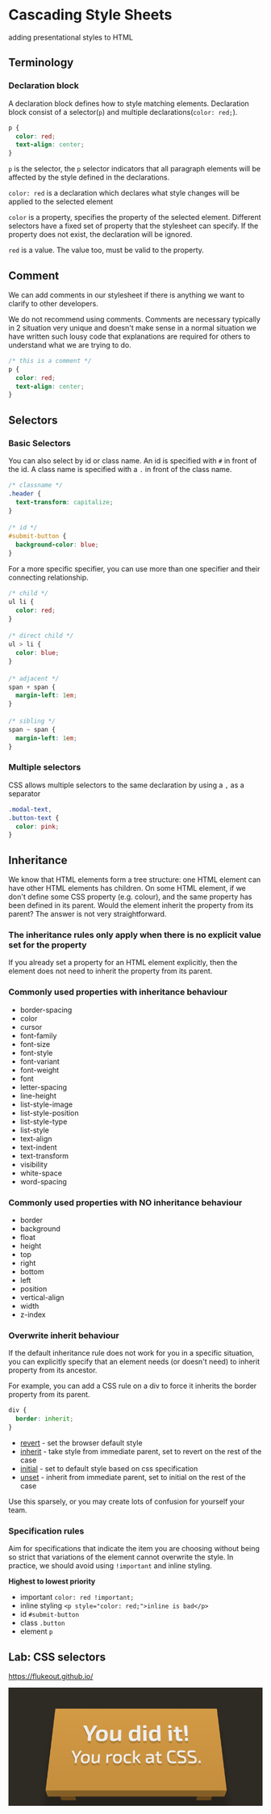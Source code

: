 # Cascading Style Sheets

adding presentational styles to HTML

## Terminology

### Declaration block

A declaration block defines how to style matching elements. Declaration block consist of a selector(`p`) and multiple declarations(`color: red;`).

```css
p {
  color: red;
  text-align: center;
}
```

`p` is the selector, the `p` selector indicators that all paragraph elements will be affected by the style defined in the declarations.

`color: red` is a declaration which declares what style changes will be applied to the selected element

`color` is a property, specifies the property of the selected element. Different selectors have a fixed set of property that the stylesheet can specify. If the property does not exist, the declaration will be ignored.

`red` is a value. The value too, must be valid to the property.

## Comment

We can add comments in our stylesheet if there is anything we want to clarify to other developers.

We do not recommend using comments. Comments are necessary typically in 2 situation
very unique and doesn't make sense in a normal situation
we have written such lousy code that explanations are required for others to understand what we are trying to do.

```css
/* this is a comment */
p {
  color: red;
  text-align: center;
}
```

## Selectors

### Basic Selectors

You can also select by id or class name.
An id is specified with `#` in front of the id.
A class name is specified with a `.` in front of the class name.

```css
/* classname */
.header {
  text-transform: capitalize;
}

/* id */
#submit-button {
  background-color: blue;
}
```

For a more specific specifier, you can use more than one specifier and their connecting relationship.

```css
/* child */
ul li {
  color: red;
}

/* direct child */
ul > li {
  color: blue;
}

/* adjacent */
span + span {
  margin-left: 1em;
}

/* sibling */
span ~ span {
  margin-left: 1em;
}
```

### Multiple selectors

CSS allows multiple selectors to the same declaration by using a `,` as a separator

```css
.modal-text,
.button-text {
  color: pink;
}
```

## Inheritance

We know that HTML elements form a tree structure: one HTML element can have other HTML elements has children.
On some HTML element, if we don't define some CSS property (e.g. colour), and the same property has been defined in its parent. Would the element inherit the property from its parent?
The answer is not very straightforward.

### The inheritance rules only apply when there is no explicit value set for the property

If you already set a property for an HTML element explicitly, then the element does not need to inherit the property from its parent.

### Commonly used properties with inheritance behaviour

- border-spacing
- color
- cursor
- font-family
- font-size
- font-style
- font-variant
- font-weight
- font
- letter-spacing
- line-height
- list-style-image
- list-style-position
- list-style-type
- list-style
- text-align
- text-indent
- text-transform
- visibility
- white-space
- word-spacing

### Commonly used properties with **NO** inheritance behaviour

- border
- background
- float
- height
- top
- right
- bottom
- left
- position
- vertical-align
- width
- z-index

### Overwrite inherit behaviour

If the default inheritance rule does not work for you in a specific situation, you can explicitly specify that an element needs (or doesn't need) to inherit property from its ancestor.

For example, you can add a CSS rule on a div to force it inherits the border property from its parent.

```css
div {
  border: inherit;
}
```

- [revert](https://developer.mozilla.org/en-US/docs/Web/CSS/revert) - set the browser default style
- [inherit](https://developer.mozilla.org/en-US/docs/Web/CSS/inherit) - take style from immediate parent, set to revert on the rest of the case
- [initial](https://developer.mozilla.org/en-US/docs/Web/CSS/initial) - set to default style based on css specification
- [unset](https://developer.mozilla.org/en-US/docs/Web/CSS/unset) - inherit from immediate parent, set to initial on the rest of the case

Use this sparsely, or you may create lots of confusion for yourself your team.

### Specification rules

Aim for specifications that indicate the item you are choosing without being so strict that variations of the element cannot overwrite the style. In practice, we should avoid using `!important` and inline styling.

**Highest to lowest priority**

- important `color: red !important;`
- inline styling `<p style="color: red;">inline is bad</p>`
- id `#submit-button`
- class `.button`
- element `p`

## Lab: CSS selectors

https://flukeout.github.io/

![your css rocs](_media/you-rock-css.png)
